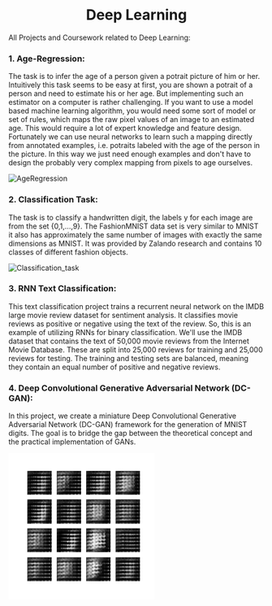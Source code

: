 <h1 align="center"> Deep Learning </h1>

All Projects and Coursework related to Deep Learning: 

### 1. Age-Regression: 
The task is to infer the age of a person given a potrait picture of him or her. Intuitively this task seems to be easy at first, you are shown a potrait of a person and need to estimate his or her age. But implementing such an estimator on a computer is rather challenging. If you want to use a model based machine learning algorithm, you would need some sort of model or set of rules, which maps the raw pixel values of an image to an estimated age. This would require a lot of expert knowledge and feature design. Fortunately we can use neural networks to learn such a mapping directly from annotated examples, i.e. potraits labeled with the age of the person in the picture. In this way we just need enough examples and don't have to design the probably very complex mapping from pixels to age ourselves.  

 ![AgeRegression](https://user-images.githubusercontent.com/12089275/90393239-a23c6180-e090-11ea-91b8-d5e0176de857.png)


### 2. Classification Task:
The task is to classify a handwritten digit, the labels y for each image are from the set {0,1,...,9}. The FashionMNIST data set is very similar to MNIST it also has approximately the same number of images with exactly the same dimensions as MNIST. It was provided by Zalando research and contains 10 classes of different fashion objects.

 ![Classification_task](https://user-images.githubusercontent.com/12089275/90393243-a4062500-e090-11ea-9315-0faa79b62a39.png)


### 3. RNN Text Classification:
This text classification project trains a recurrent neural network on the IMDB large movie review dataset for sentiment analysis. It classifies movie reviews as positive or negative using the text of the review. So, this is an example of utilizing RNNs for binary classification.
We'll use the IMDB dataset that contains the text of 50,000 movie reviews from the Internet Movie Database. These are split into 25,000 reviews for training and 25,000 reviews for testing. The training and testing sets are balanced, meaning they contain an equal number of positive and negative reviews.


### 4. Deep Convolutional Generative Adversarial Network (DC-GAN): 
In this project, we create a miniature Deep Convolutional Generative Adversarial Network (DC-GAN) framework for the generation of MNIST digits. The goal is to bridge the gap between the theoretical concept and the practical implementation of GANs.

![alt-text](https://github.com/SoumyadeepB/DeepLearning/blob/master/DC_GAN/dcgan.gif)
